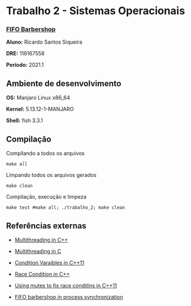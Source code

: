 # Trabalho 2 - Sistemas Operacionais
### [FIFO Barbershop](http://greenteapress.com/semaphores/LittleBookOfSemaphores.pdf)

**Aluno:** Ricardo Santos Siqueira

**DRE:** 118167558

**Período:** 2021.1

## Ambiente de desenvolvimento

**OS:** Manjaro Linux x86_64

**Kernel:** 5.13.12-1-MANJARO

**Shell:** fish 3.3.1

## Compilação

Compilando a todos os arquivos
```console
make all
```

Limpando todos os arquivos gerados
```console
make clean
```

Compilação, execução e limpeza
```console
make test #make all; ./trabalho_2; make clean
```

## Referências externas

 - [Multithreading in C++](https://www.geeksforgeeks.org/multithreading-in-cpp/)

 - [Multithreading in C](https://www.geeksforgeeks.org/multithreading-c-2/)

 - [Condition Varaibles in C++11](https://thispointer.com/c11-multithreading-part-7-condition-variables-explained/)

 - [Race Condition in C++](https://thispointer.com//c11-multithreading-part-4-data-sharing-and-race-conditions/)

 - [Using mutex to fix race conditins in C++11](https://thispointer.com/c11-multithreading-part-5-using-mutex-to-fix-race-conditions/)

 - [FIFO barbershop in process synchronization](https://www.geeksforgeeks.org/fifo-barbershop-in-process-synchronization/)
